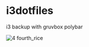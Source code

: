# i3dotfiles
i3 backup with gruvbox polybar

![4 fourth_rice](https://user-images.githubusercontent.com/94353384/146729401-a4c07614-f72f-4caa-9c41-050d1b8d74ba.png)
